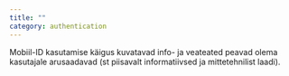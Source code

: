 ```yaml
---
title: ""
category: authentication
---
```

Mobiil-ID kasutamise käigus kuvatavad info- ja veateated peavad olema kasutajale
arusaadavad (st piisavalt informatiivsed ja mittetehnilist laadi).
